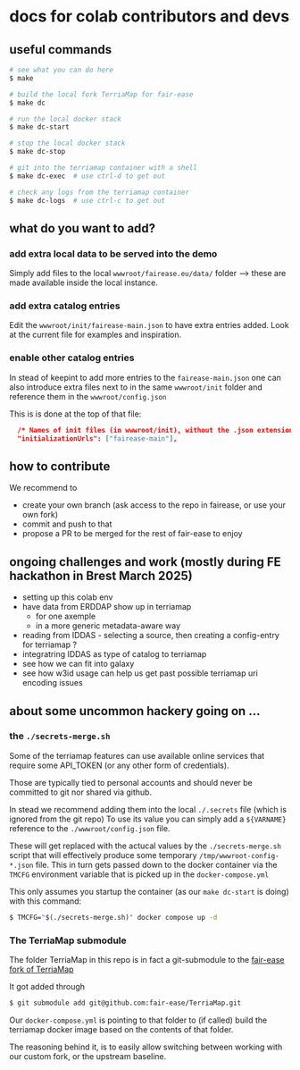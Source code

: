 # docs for colab contributors and devs

## useful commands

```bash
# see what you can do here
$ make

# build the local fork TerriaMap for fair-ease
$ make dc

# run the local docker stack
$ make dc-start

# stop the local docker stack
$ make dc-stop

# git into the terriamap container with a shell
$ make dc-exec  # use ctrl-d to get out

# check any logs from the terriamap container
$ make dc-logs  # use ctrl-c to get out
```

## what do you want to add?

### add extra local data to be served into the demo

Simply add files to the local `wwwroot/fairease.eu/data/` folder --> these are made available inside the local instance.

### add extra catalog entries

Edit the `wwwroot/init/fairease-main.json` to have extra entries added.
Look at the current file for examples and inspiration.

### enable other catalog entries

In stead of keepint to add more entries to the `fairease-main.json` one can also introduce extra files next to in the same `wwwroot/init` folder and reference them in the `wwwroot/config.json`

This is is done at the top of that file:

```json
  /* Names of init files (in wwwroot/init), without the .json extension, to load by default */
  "initializationUrls": ["fairease-main"],
```

## how to contribute

We recommend to

- create your own branch (ask access to the repo in fairease, or use your own fork)
- commit and push to that
- propose a PR to be merged for the rest of fair-ease to enjoy

## ongoing challenges and work (mostly during FE hackathon in Brest March 2025)

- setting up this colab env
- have data from ERDDAP show up in terriamap
  - for one axemple
  - in a more generic metadata-aware way
- reading from IDDAS - selecting a source, then creating a config-entry for terriamap ?
- integratring IDDAS as type of catalog to terriamap
- see how we can fit into galaxy
- see how w3id usage can help us get past possible terriamap uri encoding issues

## about some uncommon hackery going on ...

### the `./secrets-merge.sh`

Some of the terriamap features can use available online services that require some API_TOKEN (or any other form of credentials).

Those are typically tied to personal accounts and should never be committed to git nor shared via github.

In stead we recommend adding them into the local `./.secrets` file (which is ignored from the git repo)
To use its value you can simply add a `${VARNAME}` reference to the `./wwwroot/config.json` file.

These will get replaced with the actucal values by the `./secrets-merge.sh` script that will effectively produce some temporary `/tmp/wwwroot-config-*.json` file. This in turn gets passed down to the docker container via the `TMCFG` environment variable that is picked up in the `docker-compose.yml`

This only assumes you startup the container (as our `make dc-start` is doing) with this command:

```bash
$ TMCFG="$(./secrets-merge.sh)" docker compose up -d
```

### The TerriaMap submodule

The folder TerriaMap in this repo is in fact a git-submodule to the [fair-ease fork of TerriaMap](https://github.com/fair-ease/TerriaMap)

It got added through

```bash
$ git submodule add git@github.com:fair-ease/TerriaMap.git
```

Our `docker-compose.yml` is pointing to that folder to (if called) build the terriamap docker image based on the contents of that folder.

The reasoning behind it, is to easily allow switching between working with our custom fork, or the upstream baseline.
